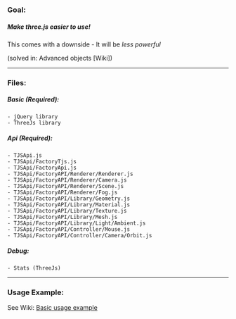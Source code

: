 ### Goal:

##### Make __three.js__ *easier to use!*

This comes with a downside - It will be *less powerful*

(solved in: Advanced objects [Wiki])

----

### Files:

##### Basic (Required):

	- jQuery library
	- ThreeJs library

##### Api (Required):

	- TJSApi.js
	- TJSApi/FactoryTjs.js
	- TJSApi/FactoryApi.js
	- TJSApi/FactoryAPI/Renderer/Renderer.js
	- TJSApi/FactoryAPI/Renderer/Camera.js
	- TJSApi/FactoryAPI/Renderer/Scene.js
	- TJSApi/FactoryAPI/Renderer/Fog.js
	- TJSApi/FactoryAPI/Library/Geometry.js
	- TJSApi/FactoryAPI/Library/Material.js
	- TJSApi/FactoryAPI/Library/Texture.js
	- TJSApi/FactoryAPI/Library/Mesh.js
	- TJSApi/FactoryAPI/Library/Light/Ambient.js
	- TJSApi/FactoryAPI/Controller/Mouse.js
	- TJSApi/FactoryAPI/Controller/Camera/Orbit.js

##### Debug:

	- Stats (ThreeJs)

----

### Usage Example:

See Wiki: [Basic usage example](https://github.com/DerDu/ThreeJsApi/wiki/Basic-usage-example)
